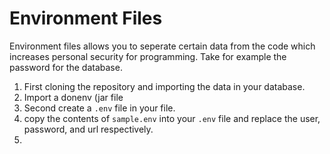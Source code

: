 # Environment Files
Environment files allows you to seperate certain data from the code which increases personal security for programming. Take for example the password for the database.

1. First cloning the repository and importing the data in your database.
2. Import a donenv (jar file 
3. Second create a `.env` file in your file.
4. copy the contents of `sample.env` into your `.env` file and replace the user, password, and url respectively.
5. 
